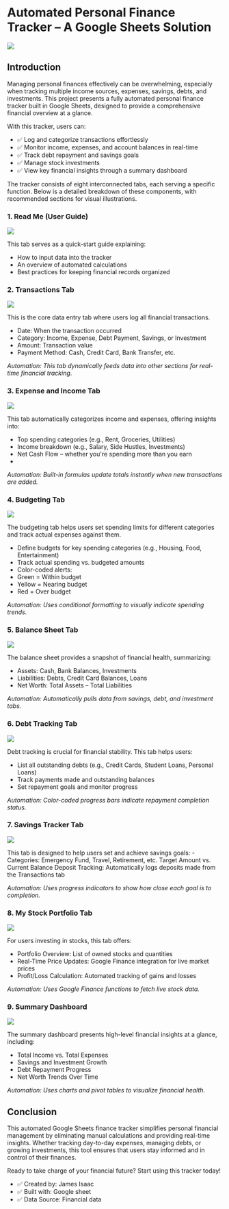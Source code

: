 # Automated Personal Finance Tracker – A Google Sheets Solution

  ![](Financial2.jpeg)

## Introduction
Managing personal finances effectively can be overwhelming, especially when tracking multiple income sources, expenses, savings, debts, and investments. This project presents a fully automated personal finance tracker built in Google Sheets, designed to provide a comprehensive financial overview at a glance.

With this tracker, users can:
- ✅ Log and categorize transactions effortlessly
- ✅ Monitor income, expenses, and account balances in real-time
- ✅ Track debt repayment and savings goals
- ✅ Manage stock investments
- ✅ View key financial insights through a summary dashboard

The tracker consists of eight interconnected tabs, each serving a specific function. Below is a detailed breakdown of these components, with recommended sections for visual illustrations.

### 1. Read Me (User Guide)

![](R1.PNG)

This tab serves as a quick-start guide explaining:
- How to input data into the tracker
- An overview of automated calculations
- Best practices for keeping financial records organized

### 2. Transactions Tab

![](R2.PNG)

This is the core data entry tab where users log all financial transactions.
- Date: When the transaction occurred
- Category: Income, Expense, Debt Payment, Savings, or Investment
- Amount: Transaction value
- Payment Method: Cash, Credit Card, Bank Transfer, etc.

_Automation: This tab dynamically feeds data into other sections for real-time financial tracking_.

### 3. Expense and Income Tab

![](R3.PNG)

This tab automatically categorizes income and expenses, offering insights into:
- Top spending categories (e.g., Rent, Groceries, Utilities)
- Income breakdown (e.g., Salary, Side Hustles, Investments)
- Net Cash Flow – whether you're spending more than you earn
- 
_Automation: Built-in formulas update totals instantly when new transactions are added._

### 4. Budgeting Tab

![](R4.PNG)

The budgeting tab helps users set spending limits for different categories and track actual expenses against them.

- Define budgets for key spending categories (e.g., Housing, Food, Entertainment)
- Track actual spending vs. budgeted amounts
- Color-coded alerts:
- Green = Within budget
- Yellow = Nearing budget
- Red = Over budget

_Automation: Uses conditional formatting to visually indicate spending trends._

### 5. Balance Sheet Tab

![](R5.PNG)

The balance sheet provides a snapshot of financial health, summarizing:
- Assets: Cash, Bank Balances, Investments
- Liabilities: Debts, Credit Card Balances, Loans
- Net Worth: Total Assets – Total Liabilities

_Automation: Automatically pulls data from savings, debt, and investment tabs._

### 6. Debt Tracking Tab

![](R6.PNG)

Debt tracking is crucial for financial stability. This tab helps users:
- List all outstanding debts (e.g., Credit Cards, Student Loans, Personal Loans)
- Track payments made and outstanding balances
- Set repayment goals and monitor progress

_Automation: Color-coded progress bars indicate repayment completion status._

### 7. Savings Tracker Tab

![](R7.PNG)

This tab is designed to help users set and achieve savings goals:
-Categories: Emergency Fund, Travel, Retirement, etc.
Target Amount vs. Current Balance
Deposit Tracking: Automatically logs deposits made from the Transactions tab

_Automation: Uses progress indicators to show how close each goal is to completion._

### 8. My Stock Portfolio Tab

![](R8.PNG)

For users investing in stocks, this tab offers:
- Portfolio Overview: List of owned stocks and quantities
- Real-Time Price Updates: Google Finance integration for live market prices
- Profit/Loss Calculation: Automated tracking of gains and losses

_Automation: Uses Google Finance functions to fetch live stock data._

### 9. Summary Dashboard

![](R9.PNG)

The summary dashboard presents high-level financial insights at a glance, including:
- Total Income vs. Total Expenses
- Savings and Investment Growth
- Debt Repayment Progress
- Net Worth Trends Over Time

_Automation: Uses charts and pivot tables to visualize financial health._

## Conclusion
This automated Google Sheets finance tracker simplifies personal financial management by eliminating manual calculations and providing real-time insights. Whether tracking day-to-day expenses, managing debts, or growing investments, this tool ensures that users stay informed and in control of their finances.

Ready to take charge of your financial future? Start using this tracker today!

- ✅ Created by: James Isaac
- ✅ Built with: Google sheet
- ✅ Data Source: Financial data


